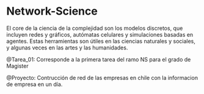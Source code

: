 # Network-Science

El core de la ciencia de la complejidad son los modelos discretos, que incluyen redes y gráficos, autómatas celulares y simulaciones basadas en agentes. Estas herramientas son útiles en las ciencias naturales y sociales, y algunas veces en las artes y las humanidades.

@Tarea_01: 
Corresponde a la primera tarea del ramo NS para el grado de Magister

@Proyecto:
Contrucción de red de las empresas en chile con la informacion de empresa en un día.
